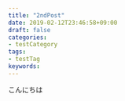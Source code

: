 ```yaml
---
title: "2ndPost"
date: 2019-02-12T23:46:58+09:00
draft: false
categories: 
- testCategory
tags:
- testTag
keywords:
---
```


こんにちは


